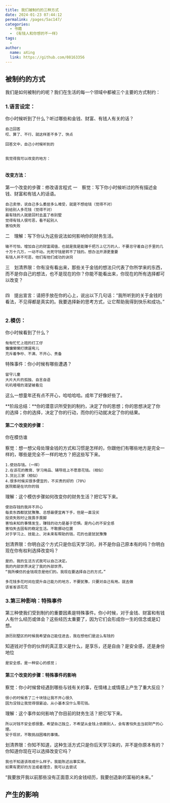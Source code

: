 ```yaml
---
title: 我们被制约的三种方式
date: 2024-01-23 07:44:12
permalink: /pages/5ac147/
categories:
  - 书籍
  - 《有钱人和你想的不一样》
tags:
  - 
author: 
  name: aXing
  link: https://github.com/08163356
---
```

## 被制约的方式

我们是如何被制约的呢？我们在生活的每一个领域中都被三个主要的方式制约：

### 1.语言设定：

你小时候听到了什么？听过哪些和金钱、财富、有钱人有关的话？

```
自己回答
哎、算了、不行、就这样差不多了、快点

回答文中，自己小时候听到的


我觉得我可以改变的地方：


```

#### 改变方法：

第一个改变的步骤：修改语言程式
一　察觉：写下你小时候听过的所有描述金钱、财富和有钱人的话语。

```
自己卖惨，说自己多么委屈多么难受，就是不想给钱（觉得不对）
别给别人多花钱（觉得不对）
最有钱的人就是回村去盖了栋别墅
觉得有钱人很可恶，看不起别人
害怕失败
```

二　理解：写下你认为这些说法如何影响你的财务生活。

```
输不可怕，增加自己的财富阈值，也就是我是能赚千把万上亿万的人，不要总守着自己手里的几十万十几万，一动不动。光死守钱是转不了钱的。想办法开源更重要
有钱人并不可恶，他们有他们成功的诀窍

```

三　划清界限：你有没有看出来，那些关于金钱的想法只代表了你所学来的东西，而不是你自己的想法，也不是现在的你？你能不能看出来，你现在的所有选择都可以改变？

```

```

四　提出宣言：请把手放在你的心上，说出以下几句话：“我所听到的关于金钱的看法，不见得都是真实的。我要选择新的思考方式，让它帮助我得到快乐和成功。”

```

```



### 2.模仿：

你小时候看到了什么？

```
匆匆忙忙上班的打工仔
慵慵懒懒打牌遛弯儿
充斥着争吵、不满、不开心、责备

```

特殊事件：你小时候有哪些遭遇？

```
留守儿童
大片大片的孤独、自言自语
叽叽喳喳的渴望被看见
```

这么一想童年还有点不开心，哈哈哈哈。成年了好像好些了。

**阶段总结：**你的潜意识所受到的制约，决定了你的思想；你的思想决定了你的选择；你的选择，决定了你的行动，而你的行动就决定了你的结果。

#### 第二个改变的步骤：

你在模仿谁

察觉：想一想父母处理金钱的方式和习惯是怎样的，你跟他们有哪些地方是完全一样的，哪些是完全不一样的地方？把这些写下来。

```
1.使劲存钱。（一样）
2.在该花的教育、学习用品、辅导班上不愿意花钱。（相似）
3.货比三家（相似）
4.很多时候买很多便宜的，不买贵的好的（70%）
医院都是在坑你的钱
```

理解：这个模仿步骤如何改变你的财务生活？把它写下来。

```
使劲存钱的我并不开心
每卖东西都犹犹豫豫、总想最便宜再下手，但是一直没买
投资失败时让我畏手畏脚
害怕未知的事情发生，赚钱的动力是基于恐惧。是内心的不安全感
害怕失去固有的稳定生活。不敢挪动位置
对于学习上、技能上、对未来有帮助的钱，花的也是犹犹豫豫
```

划清界限：你明白这个方式只是你后天学习的，并不是你自己原本有的吗？你明白现在你有权利选择改变吗？

```
是的，我的生活方式我可以自己决定。
我的内部世界决定了我的外部世界。
“我所模仿的金钱观念是他们的。我现在要选择自己的方式。”
```

```
多花钱多花时间在提升自己能力的地方，不要犹豫，只要对自己有用。就去做
该省省该花花

```

### 3.第三种影响：特殊事件

第三种使我们受到制约的重要因素是特殊事件。你小时候，对于金钱、财富和有钱人有什么经历或体会？这些经历太重要了，因为它们会形成你一生的信念或是幻想。

```
游历别墅区的时候我希望自己能住进去，我在想他们是这么有钱的

```

知道钱对于你的伙伴的真正意义是什么，是享乐，还是自由？是安全感，还是身份地位

```
是安全感，是一种安心的感觉；

```



#### 第三个改变的步骤：特殊事件的影响

察觉：你小时候曾经遇到哪些与钱有关的事，在情绪上或情感上产生了重大反应？

```
很小的时候丢了二十块钱让我不开心很久
因为没钱让我觉得很窘迫，从小基本没什么零花钱。

```

理解：这个事件如何影响了你目前的财务生活？把它写下来。

```
所以对钱不安全感很重。希望自己独立，不希望从金钱上依赖别人，会有害怕失去当前财产的心理。
安于现状，不敢挑战困难的事情。

```

划清界限：你知不知道，这种生活方式只是你后天学习来的，并不是你原本有的？你知道你现在可以选择改变它吗？

```
我也不知道该改成什么样子。我能陈述出事实来。
如果有更好的方法或者理念，我可以去尝试
```

“我要放开我以前那些没有正面意义的金钱经历，我要创造新的富裕的未来。”

## 产生的影响

